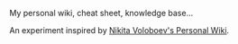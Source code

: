 My personal wiki, cheat sheet, knowledge base…

An experiment inspired by [Nikita Voloboev's Personal Wiki](https://wiki.nikitavoloboev.xyz/).
